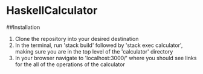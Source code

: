 # HaskellCalculator
##Installation
1. Clone the repository into your desired destination
2. In the terminal, run 'stack build' followed by 'stack exec calculator', making sure you are in the top level of the 'calculator' directory
3. In your browser navigate to 'localhost:3000/' where you should see links for the all of the operations of the calculator
